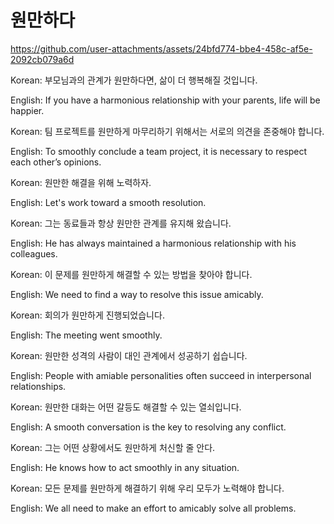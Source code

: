 # 원만하다



https://github.com/user-attachments/assets/24bfd774-bbe4-458c-af5e-2092cb079a6d



Korean: 부모님과의 관계가 원만하다면, 삶이 더 행복해질 것입니다.

English: If you have a harmonious relationship with your parents, life will be happier.


Korean: 팀 프로젝트를 원만하게 마무리하기 위해서는 서로의 의견을 존중해야 합니다.

English: To smoothly conclude a team project, it is necessary to respect each other’s opinions.


Korean: 원만한 해결을 위해 노력하자.

English: Let's work toward a smooth resolution.


Korean: 그는 동료들과 항상 원만한 관계를 유지해 왔습니다.

English: He has always maintained a harmonious relationship with his colleagues.


Korean: 이 문제를 원만하게 해결할 수 있는 방법을 찾아야 합니다.

English: We need to find a way to resolve this issue amicably.


Korean: 회의가 원만하게 진행되었습니다.

English: The meeting went smoothly.


Korean: 원만한 성격의 사람이 대인 관계에서 성공하기 쉽습니다.

English: People with amiable personalities often succeed in interpersonal relationships.


Korean: 원만한 대화는 어떤 갈등도 해결할 수 있는 열쇠입니다.

English: A smooth conversation is the key to resolving any conflict.


Korean: 그는 어떤 상황에서도 원만하게 처신할 줄 안다.

English: He knows how to act smoothly in any situation.


Korean: 모든 문제를 원만하게 해결하기 위해 우리 모두가 노력해야 합니다.

English: We all need to make an effort to amicably solve all problems.
